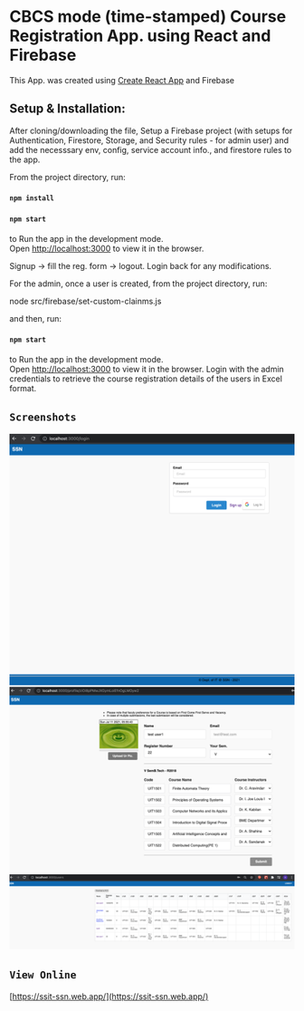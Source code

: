 # CBCS mode (time-stamped) Course Registration App. using React and Firebase

This App. was created using [Create React App](https://github.com/facebook/create-react-app) and Firebase

## Setup & Installation:

After cloning/downloading the file, Setup a Firebase project (with setups for Authentication, Firestore, Storage, and Security rules - for admin user) and add the necesssary env, config, service account info., and firestore rules to the app.

From the project directory, run:

#### `npm install`

#### `npm start`

to Run the app in the development mode.\
Open [http://localhost:3000](http://localhost:3000) to view it in the browser.

Signup -> fill the reg. form -> logout. Login back for any modifications.

For the admin, once a user is created, from the project directory, run:

node src/firebase/set-custom-clainms.js <admin-user-id>

and then, run:

#### `npm start`

to Run the app in the development mode.\
Open [http://localhost:3000](http://localhost:3000) to view it in the browser. Login with the admin credentials to retrieve the course registration details of the users in Excel format.

## `Screenshots`
  
![Screenshot](login.png)
![Screenshot](user.png)
![Screenshot](admin.png)
  
## `View Online`
[https://ssit-ssn.web.app/](https://ssit-ssn.web.app/)
